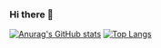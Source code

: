 ### Hi there 👋
[![Anurag's GitHub stats](https://github-readme-stats.vercel.app/api?username=zzh948498)](https://github.com/anuraghazra/github-readme-stats)
[![Top Langs](https://github-readme-stats.vercel.app/api/top-langs/?username=zzh948498&layout=compact)](https://github.com/anuraghazra/github-readme-stats)

<!--
**zzh948498/zzh948498** is a ✨ _special_ ✨ repository because its `README.md` (this file) appears on your GitHub profile.

Here are some ideas to get you started:

- 🔭 I’m currently working on ...
- 🌱 I’m currently learning ...
- 👯 I’m looking to collaborate on ...
- 🤔 I’m looking for help with ...
- 💬 Ask me about ...
- 📫 How to reach me: ...
- 😄 Pronouns: ...
- ⚡ Fun fact: ...
-->
